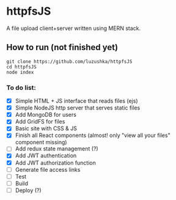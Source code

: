 # httpfsJS
A file upload client+server written using MERN stack.

## How to run (not finished yet)
```
git clone https://github.com/luzushka/httpfsJS
cd httpfsJS
node index
```

### To do list:
- [X] Simple HTML + JS interface that reads files (ejs)
- [X] Simple NodeJS http server that serves static files
- [X] Add MongoDB for users
- [X] Add GridFS for files
- [X] Basic site with CSS & JS
- [X] Finish all React components (almost! only "view all your files" component missing)
- [ ] Add redux state management (?)
- [X] Add JWT authentication
- [X] Add JWT authorization function
- [ ] Generate file access links
- [ ] Test
- [ ] Build
- [ ] Deploy (?)
